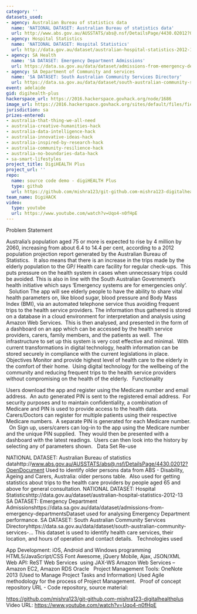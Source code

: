 ```yaml
---
category: ''
datasets_used:
- agency: Australian Bureau of statistics data
  name: 'NATIONAL DATASET: Australian Bureau of statistics data'
  url: http://www.abs.gov.au/AUSSTATS/abs@.nsf/DetailsPage/4430.02012?OpenDocument
- agency: Hospital Statistics
  name: 'NATIONAL DATASET: Hospital Statistics'
  url: http://data.gov.au/dataset/australian-hospital-statistics-2012-13
- agency: SA Health
  name: 'SA DATASET: Emergency Department Admissions'
  url: https://data.sa.gov.au/data/dataset/admissions-from-emergency-departments
- agency: SA Department of Community and services
  name: 'SA DATASET: South Australian Community Services Directory'
  url: https://data.sa.gov.au/data/dataset/south-australian-community-services-...
event: adelaide
gid: digihealth-plus
hackerspace_url: https://2016.hackerspace.govhack.org/node/1686
image_url: https://2016.hackerspace.govhack.org/sites/default/files/field/image/logo_17.png
jurisdiction: sa
prizes-entered:
- australia-that-thing-we-all-need
- australia-creative-humanities-hack
- australia-data-intelligence-hack
- australia-innovative-ideas-hack
- australia-inspired-by-research-hack
- australia-community-resilience-hack
- australia-no-boundaries-data-hack
- sa-smart-lifestyles
project_title: DigiHEALTH Plus
project_url: ''
repo:
  name: source code demo - digiHEALTH Plus
  type: github
  url: https://github.com/mishra123/git-github.com-mishra123-digitalhealthplus
team_name: DigiHACK
video:
  type: youtube
  url: https://www.youtube.com/watch?v=Uqo4-n0fHpE
---
```


Problem Statement​​​​​​​

Australia’s population aged 75 or more is expected to rise by 4 million by 2060, increasing from about 6.4 to 14.4 per cent, according to a 2012 population projection report generated by the Australian Bureau of Statistics.  
It also means that there is an increase in the trips made by the elderly population to the GP/ Health care facility for regular check-ups.  This puts pressure on the health system in cases when unnecessary trips could be avoided. This is also in line with the South Australian Government’s health initiative which says ‘Emergency systems are for emergencies only’.   
 
Solution 
The app will see elderly people to have the ability to share vital health parameters on, like blood sugar, blood pressure and Body Mass Index (BMI), via an automated telephone service thus avoiding frequent trips to the health service providers.
The information thus gathered is stored on a database in a cloud environment for interpretation and analysis using Amazon Web Services.  This is then analysed, and presented in the form of a dashboard on an app which can be accessed by the health service providers, carers, family members, and the patients as well.  The infrastructure to set up this system is very cost effective and minimal.  With current transformations in digital technology, health information can be stored securely in compliance with the current legislations in place.
 
Objectives
Monitor and provide highest level of health care to the elderly in the comfort of their home.  Using digital technology for the wellbeing of the community and reducing frequent trips to the health service providers without compromising on the health of the elderly.
 
Functionality

Users download the app and register using the Medicare number and email address.  An auto generated PIN is sent to the registered email address.  For security purposes and to maintain confidentiality, a combination of Medicare and PIN is used to provide access to the health data.  
Carers/Doctors can register for multiple patients using their respective Medicare numbers.  A separate PIN is generated for each Medicare number.  
On Sign up, users/carers can log-in to the app using the Medicare number and the unique PIN supplied.  They would then be presented with a dashboard with the latest readings.  Users can then look into the history by selecting any of parameters shown.
 
Data Set Re-use

NATIONAL DATASET: Australian Bureau of statistics datahttp://www.abs.gov.au/AUSSTATS/abs@.nsf/DetailsPage/4430.02012?OpenDocument
Used to identify older persons data from ABS - Disability, Ageing and Carers, Australia: older persons table.  Also used for getting statistics about trips to the health care providers by people aged 65 and above for general consultation. 
NATIONAL DATASET: Hospital Statisticshttp://data.gov.au/dataset/australian-hospital-statistics-2012-13 
SA DATASET: Emergency Department Admissionshttps://data.sa.gov.au/data/dataset/admissions-from-emergency-departmentsDataset used for analysing Emergency Department performance.
SA DATASET: South Australian Community Services Directoryhttps://data.sa.gov.au/data/dataset/south-australian-community-services-...
This dataset is used to identify health care services, their location, and hours of operation and contact details.
 
Technologies used

App Development:
iOS, Android and Windows programming
HTML5/JavaScript/CSS
Font Awesome, jQuery Mobile, Ajax, JSON/XML
 
Web API:
ReST Web Services  using JAX-WS 
Amazon Web Services – Amazon EC2, Amazon RDS 
Oracle 
 
Project Management Tools:
OneNote 2013 (Used to Manage Project Tasks and Information)
Used Agile methodology for the process of Project Management. 
 
Proof of concept repository URL - Code repository, source material:

https://github.com/mishra123/git-github.com-mishra123-digitalhealthplus
​​​​​​​Video URL:
https://www.youtube.com/watch?v=Uqo4-n0fHpE